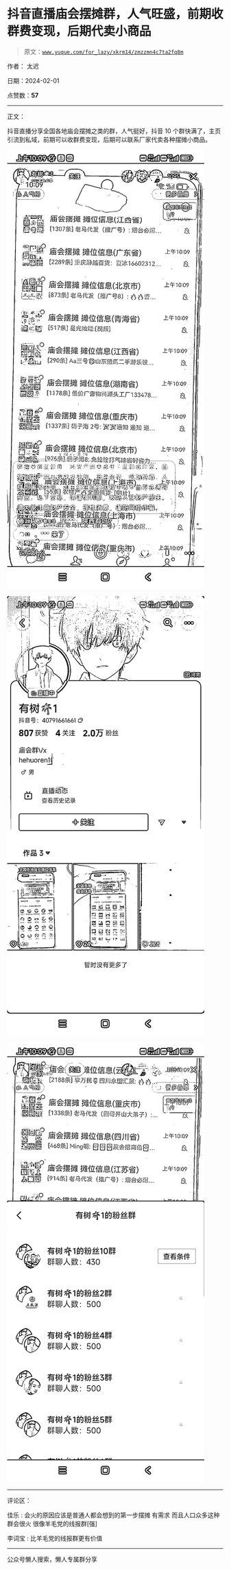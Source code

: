 # 抖音直播庙会摆摊群，人气旺盛，前期收群费变现，后期代卖小商品

> 原文：[`www.yuque.com/for_lazy/xkrm14/zmzzmn4c7ta2fq8m`](https://www.yuque.com/for_lazy/xkrm14/zmzzmn4c7ta2fq8m)

作者： 太迟

日期：2024-02-01

点赞数：**57**

* * *

正文：

抖音直播分享全国各地庙会摆摊之类的群，人气挺好，抖音 10 个群快满了，主页引流到私域，前期可以收群费变现，后期可以联系厂家代卖各种摆摊小商品。

![](img/686476b02a00cd088f14b97a5a504b24.png)

![](img/b33bd631c6714023c6543afdef35a71b.png)

![](img/6ff7df29681a07d6d470775ede31f690.png)

* * *

评论区：

佳乐 : 会火的原因应该是普通人都会想到的第一步摆摊 有需求 而且人口众多这种群会很火 很像羊毛党的线报群[强]

李词宝 : 比羊毛党的线报群更有价值

* * *

公众号懒人搜索，懒人专属群分享